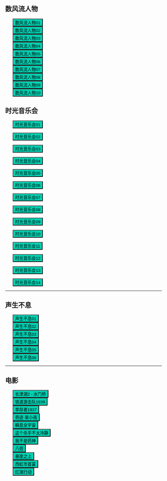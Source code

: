 ## 数风流人物

* <button class="btn btn-link" onclick="play('https://github.dgcontinent.com/tvshow4/fengliu_001.m3u8')">数风流人物01</button>
* <button class="btn btn-link" onclick="play('https://github.dgcontinent.com/tvshow4/fengliu_002.m3u8')">数风流人物02</button>
* <button class="btn btn-link" onclick="play('https://github.dgcontinent.com/tvshow4/fengliu_003.m3u8')">数风流人物03</button>
* <button class="btn btn-link" onclick="play('https://github.dgcontinent.com/tvshow4/fengliu_004.m3u8')">数风流人物04</button>
* <button class="btn btn-link" onclick="play('https://github.dgcontinent.com/tvshow4/fengliu_005.m3u8')">数风流人物05</button>
* <button class="btn btn-link" onclick="play('https://github.dgcontinent.com/tvshow4/fengliu_006.m3u8')">数风流人物06</button>
* <button class="btn btn-link" onclick="play('https://cdn7.caoliqi.com:65/20220619/QnbBvwrW/1308kb/hls/index.m3u8')">数风流人物07</button>
* <button class="btn btn-link" onclick="play('https://cdn7.caoliqi.com:65/20220619/hh0YyB36/1420kb/hls/index.m3u8')">数风流人物08</button>
* <button class="btn btn-link" onclick="play('https://cdn7.caoliqi.com:65/20220620/e4wFNit4/1498kb/hls/index.m3u8')">数风流人物09</button>
* <button class="btn btn-link" onclick="play('https://cdn7.caoliqi.com:65/20220620/Fqng1Y3T/1352kb/hls/index.m3u8')">数风流人物10</button>


## 时光音乐会

* <button class="btn btn-link" onclick="play('https://sod.bunediy.com/20211022/NXQFK3nX/index.m3u8')">时光音乐会01</button>
* <button class="btn btn-link" onclick="play('https://sod.bunediy.com/20211029/Xy7pXyVI/index.m3u8')">时光音乐会02</button>
* <button class="btn btn-link" onclick="play('https://sod.bunediy.com/20211106/PTxz5f1L/index.m3u8')">时光音乐会03</button>
* <button class="btn btn-link" onclick="play('https://sod.bunediy.com/20211113/xI8Wm5fd/index.m3u8')">时光音乐会04</button>
* <button class="btn btn-link" onclick="play('https://sod.bunediy.com/20211119/LZJtHU9T/index.m3u8')">时光音乐会05</button>

* <button class="btn btn-link" onclick="play('https://sod.bunediy.com/20211127/ahpstwV2/index.m3u8')">时光音乐会06</button>
* <button class="btn btn-link" onclick="play('https://sod.bunediy.com/20211204/cL4besIg/index.m3u8')">时光音乐会07</button>
* <button class="btn btn-link" onclick="play('https://sod.bunediy.com/20211210/O78IzekG/index.m3u8')">时光音乐会08</button>
* <button class="btn btn-link" onclick="play('https://sod.bunediy.com/20211218/H3dtMvoj/index.m3u8')">时光音乐会09</button>
* <button class="btn btn-link" onclick="play('https://sod.bunediy.com/20211225/v3dwAyNc/index.m3u8')">时光音乐会10</button>

* <button class="btn btn-link" onclick="play('https://sod.bunediy.com/20220108/HT0UnGUM/index.m3u8')">时光音乐会11</button>
* <button class="btn btn-link" onclick="play('https://sod.bunediy.com/20220115/pRvaw5AM/index.m3u8')">时光音乐会12</button>
* <button class="btn btn-link" onclick="play('https://sod.bunediy.com/20220122/Pbzy4HAY/index.m3u8')">时光音乐会13</button>
* <button class="btn btn-link" onclick="play('https://sod.bunediy.com/20220129/rQXW6hPQ/index.m3u8')">时光音乐会14</button>


---

## 声生不息

* <button class="btn btn-link" onclick="play('https://b.baobuzz.com/m3u8/559750.m3u8?sign=5faef93bcb6b942d754cf706fed66186')">声生不息01</button>
* <button class="btn btn-link" onclick="play('https://b.baobuzz.com/m3u8/560535.m3u8?sign=50628da65c2ef69f87ea05f7b2a720fd')">声生不息02</button>
* <button class="btn btn-link" onclick="play('https://b.baobuzz.com/m3u8/561998.m3u8?sign=11ca46627bf9b4d11f2b5618186a2b0f')">声生不息03</button>
* <button class="btn btn-link" onclick="play('https://b.baobuzz.com/m3u8/563477.m3u8?sign=d4ed2aa52e577a1efcf56e52edeb0d5d')">声生不息04</button>
* <button class="btn btn-link" onclick="play('https://hd1.taopianplay.com/taopian/665d42bf-730b-461f-8656-4bb8d19b0d0d/f7543ced-aa42-4865-9395-62192a339bd8/65899/36c4833c-759a-4081-be5c-e1ca121ea52f/SD/playlist.m3u8')">声生不息05</button>
* <button class="btn btn-link" onclick="play('https://hd1.taopianplay.com/taopian/665d42bf-730b-461f-8656-4bb8d19b0d0d/f7543ced-aa42-4865-9395-62192a339bd8/65899/c9b8c145-9ff1-4621-bbb3-05121de95b6f/SD/playlist.m3u8')">声生不息06</button>

---

## 电影


* <button class="btn btn-link" onclick="play('https://b.baobuzz.com/m3u8/559462.m3u8?sign=b001edb5b21af1ddbbc239a0dccc6509')">长津湖2 - 水门桥</button>
* <button class="btn btn-link" onclick="play('https://m3u8.taopianplay.com/taopian/84e2601a-c8ef-41e9-815a-453247f2e518/1e542cb2-a526-4f00-9ff4-99af40e9310e/44871/ba5f1a3d-db58-4616-86fb-49d38616a8a5/SD/playlist.m3u8')">铁道游击队1939</button>
* <button class="btn btn-link" onclick="play('https://b.baobuzz.com/m3u8/511228.m3u8?sign=81ae6bfb6b7837791a028da746a3689b')">幸存者1937</button>
* <button class="btn btn-link" onclick="play('https://vod1.bdzybf7.com/20220604/vlxWALuV/2000kb/hls/index.m3u8')">奇迹·笨小孩</button>
* <button class="btn btn-link" onclick="play('https://vod1.bdzybf7.com/20220519/8HpQSPyv/2000kb/hls/index.m3u8')">瞬息全宇宙</button>
* <button class="btn btn-link" onclick="play('https://m3u.if101.tv/xm3u8/2809a11910f1b64dc707d682e49207e67aefd831eb46ef9b5dd34e38113b14db9921f11e97d0da21.m3u8')">这个杀手不太冷静</button>
* <button class="btn btn-link" onclick="play('https://www.taopianplay.com/taopian/84e2601a-c8ef-41e9-815a-453247f2e518/a0ba49ba-87b8-41b4-8ad3-50b8fc26ffd8/8125/42d8d7ab-000f-41b3-ba13-f897a0d95184/SD/playlist.m3u8')">我不是药神</button>
* <button class="btn btn-link" onclick="play('https://www.taopianplay.com/taopian/84e2601a-c8ef-41e9-815a-453247f2e518/a0ba49ba-87b8-41b4-8ad3-50b8fc26ffd8/7340/ff4f8f90-a4b6-472a-9acd-c8067bccf8f3/SD/playlist.m3u8')">八佰</button>
* <button class="btn btn-link" onclick="play('https://b.baobuzz.com/ipfs/559291.m3u8?sign=bd8e8b2721c2b8dc0638cc513e2c7749')">悬崖之上</button>
* <button class="btn btn-link" onclick="play('https://www.taopianplay.com/taopian/84e2601a-c8ef-41e9-815a-453247f2e518/feb7d963-714f-47a8-8094-714255671600/2294/3f99016b-c3e2-476c-a73d-77a8be94ab21/SD/playlist.m3u8')">西虹市首富</button>
* <button class="btn btn-link" onclick="play('https://www.taopianplay.com/taopian/84e2601a-c8ef-41e9-815a-453247f2e518/09e075a8-2f53-49d9-bb94-aae2cd0e1c73/23147/209a12b1-5717-4bdc-be35-b12b62315709/SD/playlist.m3u8')">红海行动</button>


<style>
  .btn-link {
    background: hsl(171, 100%, 41%);
  }

  .btn-link:hover {
    background: hsl(48, 100%, 67%);
  }

  ul {
    list-style-type: none;
  }

</style>

<script>
  function play(url) {
    var payload = {
        "video_url": url
    };

    fetch('https://ofhnindco6.execute-api.ap-southeast-2.amazonaws.com/video_pub', {
        method: 'POST',
        headers: {
            'Accept': 'application/json',
            'Content-Type': 'application/json'
        },
        body: JSON.stringify(payload)
    }).then(resp => console.log(resp));
  }
</script>